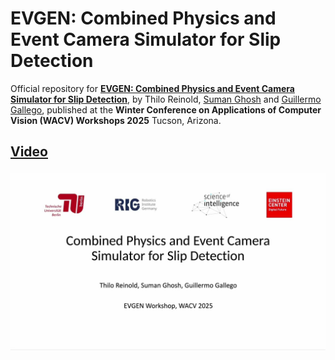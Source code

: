 # EVGEN: Combined Physics and Event Camera Simulator for Slip Detection

Official repository for [**EVGEN: Combined Physics and Event Camera Simulator for Slip Detection**](https://arxiv.org/pdf/2408.15605), by Thilo Reinold, [Suman Ghosh](https://www.linkedin.com/in/suman-ghosh-a8762576/) and [Guillermo Gallego](https://sites.google.com/view/guillermogallego), published at the **Winter Conference on Applications of Computer Vision (WACV) Workshops 2025** Tucson, Arizona.
<h2 align="left">
  
<!--- [Paper]() | [Video](https://youtu.be/U4eAC0ao2R8) | [Poster]() --->
[Video](https://youtu.be/U4eAC0ao2R8)
</h2>

[![EVGEN: Combined Physics and Event Camera Simulator for Slip Detection](evgen_thumbnail.jpg)](https://youtu.be/U4eAC0ao2R8)
